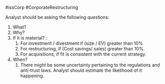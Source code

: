 #issCorp #CorporateRestructuring 

Analyst should be asking the following questions: 
1. What? 
2. Why? 
3. If it is material? : 
	1. For investment / divestment if (size / EV) greater than 10%
	2. For restructuring, if (Cost savings/ sales) greater than 10%.
	3. For acquisitions, if fit is consistent with the current strategy.
4. When? 
	1. There might be some uncertainty pertaining to the regulations and anti-trust laws.  Analyst should estimate the likelihood of it happening. 

